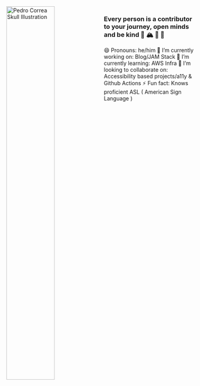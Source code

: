 <img width="50%" align="left" alt="Pedro Correa Skull Illustration" src="https://inspgr.id/app/uploads/2019/05/illustration-pedro-correa-12-805x808.jpg">

### Every person is a contributor to your journey, open minds and be kind 👋 🏔 🌊 🌲 

 😄 Pronouns: he/him
 🔭 I’m currently working on: Blog/JAM Stack
 🌱 I’m currently learning: AWS Infra
 👯 I’m looking to collaborate on: Accessibility based projects/a11y & Github Actions
 ⚡ Fun fact: Knows proficient ASL ( American Sign Language ) 
